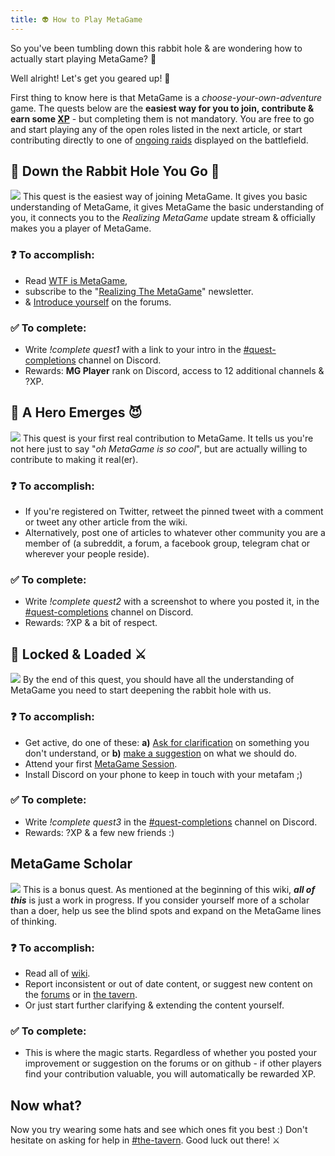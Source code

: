```yaml
---
title: 👽 How to Play MetaGame
---
```


So you've been tumbling down this rabbit hole & are wondering how to actually start playing MetaGame? 🤔

Well alright! Let's get you geared up! 🤠

First thing to know here is that MetaGame is a _choose-your-own-adventure_ game.
The quests below are the **easiest way for you to join, contribute & earn some [XP](/docs/how-does-it-work/xp)** - but completing them is not mandatory. You are free to go and start playing any of the open roles listed in the next article, or start contributing directly to one of [ongoing raids](navigation-board.md) displayed on the battlefield.

<!-- <div class="typeform-widget" data-url="https://form.typeform.com/to/rXo4QhUU" data-transparency="100" data-hide-headers=true data-hide-footer=true style="width: 100%; height: 500px;"></div> <script> (function() { var qs,js,q,s,d=document, gi=d.getElementById, ce=d.createElement, gt=d.getElementsByTagName, id="typef_orm", b="https://embed.typeform.com/"; if(!gi.call(d,id)) { js=ce.call(d,"script"); js.id=id; js.src=b+"embed.js"; q=gt.call(d,"script")[0]; q.parentNode.insertBefore(js,q) } })() </script> <div style="font-family: Sans-Serif;font-size: 12px;color: #999;opacity: 0.5; padding-top: 5px;"> powered by <a href="https://admin.typeform.com/signup?utm_campaign=rXo4QhUU&utm_source=typeform.com-01D8JV4RFNXKWZS09JM1RS3PNX-essentials&utm_medium=typeform&utm_content=typeform-embedded-poweredbytypeform&utm_term=EN" style="color: #999" target="_blank">Typeform</a> </div> -->

## 🎩 Down the Rabbit Hole You Go 🐇

![](https://www.thesixthaxis.com/wp-content/uploads/2020/03/DowntheRabbitHole-Hero500.jpg)
This quest is the easiest way of joining MetaGame.
It gives you basic understanding of MetaGame, it gives MetaGame the basic understanding of you, it connects you to the _Realizing MetaGame_ update stream & officially makes you a player of MetaGame.

### ❓ To accomplish:

- Read [WTF is MetaGame](https://wiki.metagame.wtf/docs/wtf-is-metagame/wtf-is-metagame),
- subscribe to the "[Realizing The MetaGame](https://metagame.substack.com/)" newsletter.
- & [Introduce yourself](https://forum.metagame.wtf/t/who-are-you-really/142) on the forums.

### ✅ To complete:

- Write _!complete quest1_ with a link to your intro in the [#quest-completions](https://discord.gg/TJWwFEs) channel on Discord.
- Rewards: **MG Player** rank on Discord, access to 12 additional channels & ?XP.

## 🙂 A Hero Emerges 😈

![](https://miro.medium.com/max/9664/1*JU7deLCU5l54IDbLwO5M2A.jpeg)
This quest is your first real contribution to MetaGame. It tells us you're not here just to say "_oh MetaGame is so cool_", but are actually willing to contribute to making it real(er).

### ❓ To accomplish:

- If you're registered on Twitter, retweet the pinned tweet with a comment or tweet any other article from the wiki.
- Alternatively, post one of articles to whatever other community you are a member of (a subreddit, a forum, a facebook group, telegram chat or wherever your people reside).

### ✅ To complete:

- Write _!complete quest2_ with a screenshot to where you posted it, in the [#quest-completions](https://discord.gg/TJWwFEs) channel on Discord.
- Rewards: ?XP & a bit of respect.

## 🏹 Locked & Loaded ⚔️

![](https://api.time.com/wp-content/uploads/2015/04/ff14-dark-knight.jpg)
By the end of this quest, you should have all the understanding of MetaGame you need to start deepening the rabbit hole with us.

### ❓ To accomplish:

- Get active, do one of these:
  **a)** [Ask for clarification](https://forum.metagame.wtf/t/questions-questions-answers/145/3) on something you don't understand,
  or **b)** [make a suggestion](https://forum.metagame.wtf/t/suggestions-thread-i-think-we-should/141/4) on what we should do.
- Attend your first [MetaGame Session](https://calendar.google.com/calendar?cid=bmloNTlrdGdhZm1tNjRlZDRxazZ1ZTh2djRAZ3JvdXAuY2FsZW5kYXIuZ29vZ2xlLmNvbQ).
- Install Discord on your phone to keep in touch with your metafam ;)

### ✅ To complete:

- Write _!complete quest3_ in the [#quest-completions](https://discord.gg/TJWwFEs) channel on Discord.
- Rewards: ?XP & a few new friends :)

## MetaGame Scholar

![](https://cdnb.artstation.com/p/assets/images/images/000/041/645/large/09.jpg?1398600089)
This is a bonus quest. As mentioned at the beginning of this wiki, **_all of this_** is just a work in progress. If you consider yourself more of a scholar than a doer, help us see the blind spots and expand on the MetaGame lines of thinking.

### ❓ To accomplish:

- Read all of [wiki](https://wiki.metagame.wtf/).
- Report inconsistent or out of date content, or suggest new content on the [forums](https://forum.metagame.wtf/t/i-think-we-should/141) or in [the tavern](https://discord.gg/axebUqq).
- Or just start further clarifying & extending the content yourself.

### ✅ To complete:

- This is where the magic starts. Regardless of whether you posted your improvement or suggestion on the forums or on github - if other players find your contribution valuable, you will automatically be rewarded XP.

## Now what?

Now you try wearing some hats and see which ones fit you best :)
Don't hesitate on asking for help in [#the-tavern](https://discord.gg/axebUqq).
Good luck out there! ⚔️
